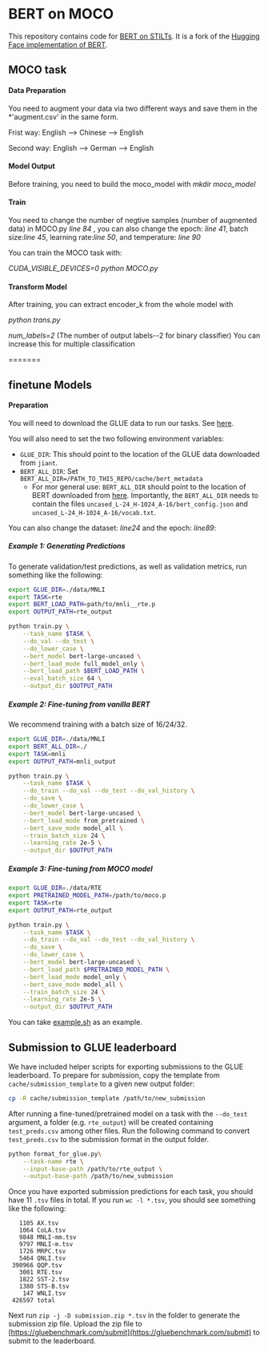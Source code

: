 # BERT on MOCO

This repository contains code for [BERT on STILTs](https://arxiv.org/abs/1811.01088v2). It is a fork of the [Hugging Face implementation of BERT](https://github.com/huggingface/pytorch-pretrained-BERT).


## MOCO task

#### Data Preparation

You need to augment your data via two different ways and save them in the *'augment.csv' in the same form.

Frist way: English --> Chinese --> English

Second way: English --> German --> English

#### Model Output

Before training, you need to build the moco_model with *mkdir moco_model*

#### Train
You need to change the number of negtive samples (number of augmented data) in MOCO.py *line 84* , you can also change the epoch: *line 41*, batch size:*line 45*, learning rate:*line 50*, and temperature: *line 90*

You can train the MOCO task with:

*CUDA_VISIBLE_DEVICES=0 python MOCO.py*

#### Transform Model

After training, you can extract encoder_k from the whole model with

*python trans.py*

*num_labels=2* (The number of output labels--2 for binary classifier) You can increase this for multiple classification 

=======

## finetune Models

#### Preparation

You will need to download the GLUE data to run our tasks. See [here](https://gluebenchmark.com/tasks).

You will also need to set the two following environment variables:

* `GLUE_DIR`: This should point to the location of the GLUE data downloaded from `jiant`.
* `BERT_ALL_DIR`: Set `BERT_ALL_DIR=/PATH_TO_THIS_REPO/cache/bert_metadata` 
    * For mor general use: `BERT_ALL_DIR` should point to the location of BERT downloaded from [here](https://storage.googleapis.com/bert_models/2018_10_18/uncased_L-24_H-1024_A-16.zip). Importantly, the `BERT_ALL_DIR` needs to contain the files `uncased_L-24_H-1024_A-16/bert_config.json` and `uncased_L-24_H-1024_A-16/vocab.txt`.
  
 You can also change the dataset: *line24* and the epoch: *line89*:

##### Example 1: Generating Predictions

To generate validation/test predictions, as well as validation metrics, run something like the following:

```bash
export GLUE_DIR=./data/MNLI 
export TASK=rte
export BERT_LOAD_PATH=path/to/mnli__rte.p
export OUTPUT_PATH=rte_output

python train.py \
    --task_name $TASK \
    --do_val --do_test \
    --do_lower_case \
    --bert_model bert-large-uncased \
    --bert_load_mode full_model_only \
    --bert_load_path $BERT_LOAD_PATH \
    --eval_batch_size 64 \
    --output_dir $OUTPUT_PATH
``` 

##### Example 2: Fine-tuning from vanilla BERT

We recommend training with a batch size of 16/24/32.

```bash
export GLUE_DIR=./data/MNLI                                                                                              
export BERT_ALL_DIR=./   
export TASK=mnli
export OUTPUT_PATH=mnli_output

python train.py \
    --task_name $TASK \
    --do_train --do_val --do_test --do_val_history \
    --do_save \
    --do_lower_case \
    --bert_model bert-large-uncased \
    --bert_load_mode from_pretrained \
    --bert_save_mode model_all \
    --train_batch_size 24 \
    --learning_rate 2e-5 \
    --output_dir $OUTPUT_PATH
``` 


##### Example 3: Fine-tuning from MOCO model

```bash
export GLUE_DIR=./data/RTE
export PRETRAINED_MODEL_PATH=/path/to/moco.p
export TASK=rte
export OUTPUT_PATH=rte_output

python train.py \
    --task_name $TASK \
    --do_train --do_val --do_test --do_val_history \
    --do_save \
    --do_lower_case \
    --bert_model bert-large-uncased \
    --bert_load_path $PRETRAINED_MODEL_PATH \
    --bert_load_mode model_only \
    --bert_save_mode model_all \
    --train_batch_size 24 \
    --learning_rate 2e-5 \
    --output_dir $OUTPUT_PATH
``` 
You can take [example.sh](https://github.com/ColeFang/CERT/blob/master/example.sh) as an example.

## Submission to GLUE leaderboard

We have included helper scripts for exporting submissions to the GLUE leaderboard. To prepare for submission, copy the template from `cache/submission_template` to a given new output folder:

```bash
cp -R cache/submission_template /path/to/new_submission
```

After running a fine-tuned/pretrained model on a task with the `--do_test` argument, a folder (e.g. `rte_output`) will be created containing `test_preds.csv` among other files. Run the following command to convert `test_preds.csv` to the submission format in the output folder.

```bash
python format_for_glue.py\
    --task-name rte \
    --input-base-path /path/to/rte_output \
    --output-base-path /path/to/new_submission
```

Once you have exported submission predictions for each task, you should have 11 `.tsv` files in total. If you run `wc -l *.tsv`, you should see something like the following:

```
   1105 AX.tsv
   1064 CoLA.tsv
   9848 MNLI-mm.tsv
   9797 MNLI-m.tsv
   1726 MRPC.tsv
   5464 QNLI.tsv
 390966 QQP.tsv
   3001 RTE.tsv
   1822 SST-2.tsv
   1380 STS-B.tsv
    147 WNLI.tsv
 426597 total 
```

Next run `zip -j -D submission.zip *.tsv` in the folder to generate the submission zip file. Upload the zip file to [https://gluebenchmark.com/submit](https://gluebenchmark.com/submit) to submit to the leaderboard.


